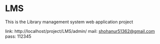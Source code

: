 # LMS
This is the Library management system web application project

<!-- For Admin panel login -->
link: http://localhost/project/LMS/admin/
mail: shohanur51362@gmail.com
pass: 112345
